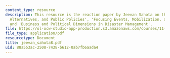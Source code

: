 ```yaml
---
content_type: resource
description: This resource is the reaction paper by Jeevan Sahota on the topics 'Agendas,
  Alternatives, and Public Policies', 'Focusing Events, Mobilization, and Agenda Setting',
  and 'Business and Political Dimensions in Disaster Management'.
file: https://ol-ocw-studio-app-production.s3.amazonaws.com/courses/11-941-disaster-vulnerability-and-resilience-spring-2005/88a553ac25087438b6120ab7fb6aada4_jeevan_sahota8.pdf
file_type: application/pdf
resourcetype: Document
title: jeevan_sahota8.pdf
uid: 88a553ac-2508-7438-b612-0ab7fb6aada4
---
```


